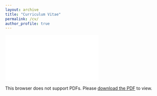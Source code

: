 ```yaml
---
layout: archive
title: "Curriculum Vitae"
permalink: /cv/
author_profile: true
---
```


<object data="../files/CV_Houshi_He.pdf" type="application/pdf" width="700px" height="700px">
    <embed src="../files/CV_Houshi_He.pdf">
        <p>This browser does not support PDFs. Please <a href="../files/CV_Houshi_He.pdf">download the PDF</a> to view.</p>
    </embed>
</object>